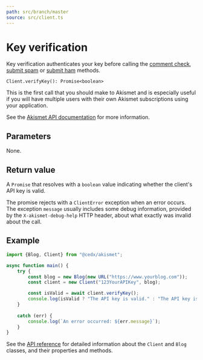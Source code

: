 ```yaml
---
path: src/branch/master
source: src/client.ts
---
```


# Key verification
Key verification authenticates your key before calling the [comment check](comment_check.md),
[submit spam](submit_spam.md) or [submit ham](submit_ham.md) methods.

```
Client.verifyKey(): Promise<boolean>
```

This is the first call that you should make to Akismet and is especially useful
if you will have multiple users with their own Akismet subscriptions using your application.

See the [Akismet API documentation](https://akismet.com/development/api/#verify-key) for more information.

## Parameters
None.

## Return value
A `Promise` that resolves with a `boolean` value indicating whether the client's API key is valid.

The promise rejects with a `ClientError` exception when an error occurs.
The exception `message` usually includes some debug information, provided by the `X-akismet-debug-help` HTTP header, about what exactly was invalid about the call.

## Example

``` js
import {Blog, Client} from "@cedx/akismet";

async function main() {
	try {
		const blog = new Blog(new URL("https://www.yourblog.com"));
		const client = new Client("123YourAPIKey", blog);

		const isValid = await client.verifyKey();
		console.log(isValid ? "The API key is valid." : "The API key is invalid.");
	}
		
	catch (err) {
		console.log(`An error occurred: ${err.message}`);
	}
}
```

See the [API reference](https://api.belin.io/akismet.js) for detailed information about the `Client` and `Blog` classes, and their properties and methods.
